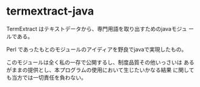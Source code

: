 termextract-java
================
 TermExtract はテキストデータから、専門用語を取り出すためのjavaモジュ
  ールである。
  
 Perl であったもとのモジュールのアイディアを野良でjavaで実現したもの。

このモジュールは全く私の一存で公開するし、制度品質その他いっさいは
あるがままの提供とし、本プログラムの使用において生じたいかなる結果
に関しても当方では一切責任を負わない。

 
